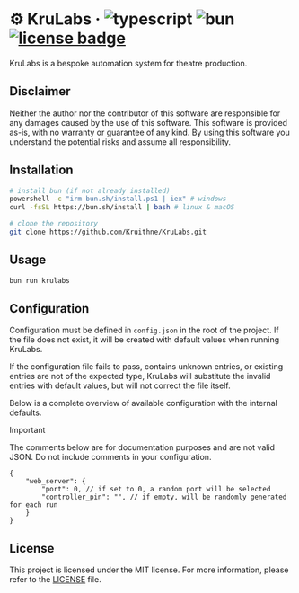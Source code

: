 # ⚙️ KruLabs &middot; ![typescript](https://img.shields.io/badge/language-typescript-0176c6) ![bun](https://img.shields.io/badge/runtime-bun-fbf0df) [![license badge](https://img.shields.io/github/license/Kruithne/krulabs?color=blue)](LICENSE)

KruLabs is a bespoke automation system for theatre production.

## Disclaimer
Neither the author nor the contributor of this software are responsible for any damages caused by the use of this software. This software is provided as-is, with no warranty or guarantee of any kind. By using this software you understand the potential risks and assume all responsibility.

## Installation

```bash
# install bun (if not already installed)
powershell -c "irm bun.sh/install.ps1 | iex" # windows
curl -fsSL https://bun.sh/install | bash # linux & macOS

# clone the repository
git clone https://github.com/Kruithne/KruLabs.git
```

## Usage

```bash
bun run krulabs
```

## Configuration

Configuration must be defined in `config.json` in the root of the project. If the file does not exist, it will be created with default values when running KruLabs.

If the configuration file fails to pass, contains unknown entries, or existing entries are not of the expected type, KruLabs will substitute the invalid entries with default values, but will not correct the file itself.

Below is a complete overview of available configuration with the internal defaults.

> [!IMPORTANT]
> The comments below are for documentation purposes and are not valid JSON. Do not include comments in your configuration.

```jsonc
{
	"web_server": {
		"port": 0, // if set to 0, a random port will be selected
		"controller_pin": "", // if empty, will be randomly generated for each run
	}
}
```

## License
This project is licensed under the MIT license. For more information, please refer to the [LICENSE](LICENSE) file.